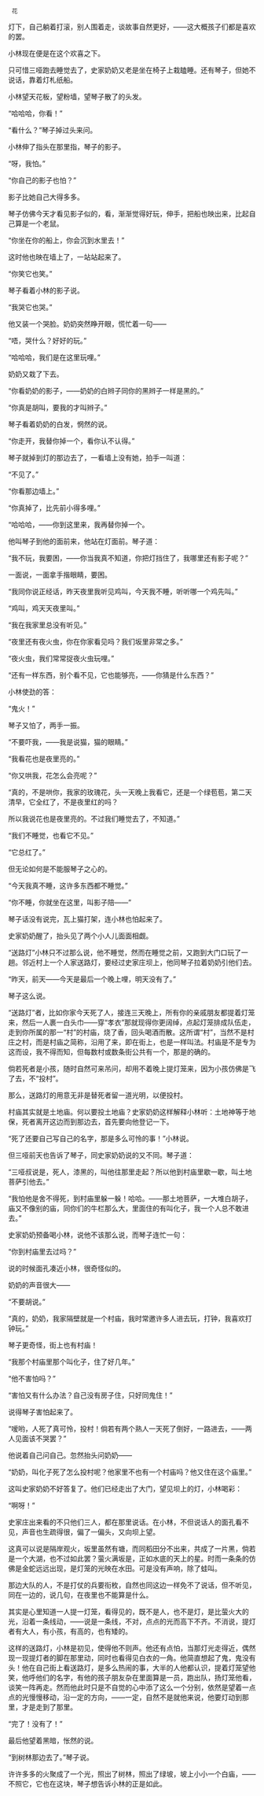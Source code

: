      花 

   灯下，自己躺着打滚，别人围着走，谈故事自然更好，——这大概孩子们都是喜欢的罢。

   小林现在便是在这个欢喜之下。

   只可惜三哑跑去睡觉去了，史家奶奶又老是坐在椅子上栽瞌睡。还有琴子，但她不说话，靠着灯札纸船。

   小林望天花板，望粉墙，望琴子散了的头发。

   “哈哈哈，你看！”

   “看什么？”琴子掉过头来问。

   小林伸了指头在那里指，琴子的影子。

   “呀，我怕。”

   “你自己的影子也怕？”

   影子比她自己大得多多。

   琴子仿佛今天才看见影子似的，看，渐渐觉得好玩，伸手，把船也映出来，比起自己算是一个老鼠。

   “你坐在你的船上，你会沉到水里去！”

   这时他也映在墙上了，一站站起来了。

   “你笑它也笑。”

   琴子看着小林的影子说。

   “我哭它也哭。”

   他又装一个哭脸。奶奶突然睁开眼，慌忙着一句——

   “唔，哭什么？好好的玩。”

   “哈哈哈，我们是在这里玩哩。”

   奶奶又栽了下去。

   “你看奶奶的影子，——奶奶的白辫子同你的黑辫子一样是黑的。”

   “你真是胡叫，要我的才叫辫子。”

   琴子看着奶奶的白发，惘然的说。

   “你走开，我替你掉一个，看你认不认得。”

   琴子就掉到灯的那边去了，一看墙上没有她，拍手一叫道：

   “不见了。”

   “你看那边墙上。”

   “你真掉了，比先前小得多哩。”

   “哈哈哈，——你到这里来，我再替你掉一个。

   他叫琴子到他的面前来，他站在灯面前。琴子道：

   “我不玩，我要困，——你当我真不知道，你把灯挡住了，我哪里还有影子呢？”

   一面说，一面拿手揩眼睛，要困。

   “我同你说正经话，昨天夜里我听见鸡叫，今天我不睡，听听哪一个鸡先叫。”

   “鸡叫，鸡天天夜里叫。”

   “我在我家里总没有听见。”

   “夜里还有夜火虫，你在你家看见吗？我们坂里非常之多。”

   “夜火虫，我们常常捉夜火虫玩哩。”

   “还有一样东西，别个看不见，它也能够亮，——你猜是什么东西？”

   小林使劲的答：

   “鬼火！”

   琴子又怕了，两手一振。

   “不要吓我，——我是说猫，猫的眼睛。”

   “我看花也是夜里亮的。”

   “你又哄我，花怎么会亮呢？”

   “真的，不是哄你，我家的玫瑰花，头一天晚上我看它，还是一个绿苞苞，第二天清早，它全红了，不是夜里红的吗？

   所以我说花也是夜里亮的。不过我们睡觉去了，不知道。”

   “我们不睡觉，也看它不见。”

   “它总红了。”

   但无论如何是不能服琴子之心的。

   “今天我真不睡，这许多东西都不睡觉。”

   “你不睡，你就坐在这里，叫影子陪——”

   琴子话没有说完，瓦上猫打架，连小林也怕起来了。

   史家奶奶醒了，抬头见了两个小人儿面面相觑。

   “送路灯”小林只不过那么说，他不睡觉，然而在睡觉之前，又跑到大门口玩了一趟。邻近村上一个人家送路灯，要经过史家庄坝上，他同琴子拉着奶奶引他们去。

   “昨天，前天——今天是最后一个晚上哩，明天没有了。”

   琴子这么说。

   “送路灯”者，比如你家今天死了人，接连三天晚上，所有你的亲戚朋友都提着灯笼来，然后一人裹一白头巾——穿“孝衣”那就现得你更阔绰，点起灯笼排成队伍走，走到你所属的那一“村”的村庙，烧了香，回头喝酒而散。这所谓“村”，当然不是村庄之村，而是村庙之简称，沿用了来，即在街上，也是一样叫法。村庙是不是专为这而设，我不得而知，但每数村或数条街公共有一个，那是的确的。

   倘若死者是小孩，随时自然可来吊问，却用不着晚上提灯笼来，因为小孩仿佛是飞了去，不“投村”。

   那么，送路灯的用意无非是替死者留一道光明，以便投村。

   村庙其实就是土地庙。何以要投土地庙？史家奶奶这样解释小林听：土地神等于地保，死者离开这边而到那边去，首先要向他登记一下。

   “死了还要自己写自己的名字，那是多么可怜的事！”小林说。

   但三哑前天也告诉了琴子，同史家奶奶说的又不同。琴子道：

   “三哑叔说是，死人，漆黑的，叫他往那里走起？所以他到村庙里歇一歇，叫土地菩萨引他去。”

   “我怕他是舍不得死，到村庙里躲一躲！哈哈。——那土地菩萨，一大堆白胡子，庙又不像别的庙，同你们的牛栏那么大，里面住的有叫化子，我一个人总不敢进去。”

   史家奶奶预备喝小林，说他不该那么说，而琴子连忙一句：

   “你到村庙里去过吗？”

   说的时候面孔凑近小林，很奇怪似的。

   奶奶的声音很大——

   “不要胡说。”

   “真的，奶奶，我家隔壁就是一个村庙，我时常邀许多人进去玩，打钟，我喜欢打钟玩。”

   琴子更奇怪，街上也有村庙！

   “我那个村庙里那个叫化子，住了好几年。”

   “他不害怕吗？”

   “害怕又有什么办法？自己没有房子住，只好同鬼住！”

   说得琴子害怕起来了。

   “嗳哟，人死了真可怜，投村！倘若有两个熟人一天死了倒好，一路进去，——两人见面该不哭罢？”

   他说着自己问自己。忽然抬头问奶奶——

   “奶奶，叫化子死了怎么投村呢？他家里不也有一个村庙吗？他又住在这个庙里。”

   这叫史家奶奶不好答复了。他们已经走出了大门，望见坝上的灯，小林喝彩：

   “啊呀！”

   史家庄出来看的不只他们三人，都在那里说话。在小林，不但说话人的面孔看不见，声音也生疏得很，偏了一偏头，又向坝上望。

   这真可以说是隔岸观火，坂里虽然有塘，而同稻田分不出来，共成了一片黑，倘若是一个大湖，也不过如此罢？萤火满坂是，正如水底的天上的星。时而一条条的仿佛是金蛇远远出现，是灯笼的光映在水田。可是没有声响，除了蛙叫。

   那边大队的人，不是打仗的兵要衔枚，自然也同这边一样免不了说话，但不听见，同在一边的，说几句，在夜里也不能算是什么。

   其实是心里知道一人提一灯笼，看得见的，既不是人，也不是灯，是比萤火大的光，沿着一条线动，——说是一条线，不对，点点的光而高下不齐。不消说，提灯者有大人，有小孩，有高的，也有矮的。

   这样的送路灯，小林是初见，使得他不则声。他还有点怕，当那灯光走得近，偶然现一现提灯者的脚在那里动，同时也看得见白衣的一角。他简直想起了鬼，鬼没有头！他在自己街上看送路灯，是多么热闹的事，大半的人他都认识，提着灯笼望他笑，他呼他们的名字，有他的孩子朋友杂在里面算是一员，跑出队，扬灯笼他看，谈笑一阵再走。然而他此时只是不自觉的心中添了这么一个分别，依然是望着一点点的光慢慢移动，沿一定的方向，——一定，自然不是就他来说，他要灯动到那里，才是走到了那里。

   “完了！没有了！”

   最后他望着黑暗，怅然的说。

   “到树林那边去了。”琴子说。

   许许多多的火聚成了一个光，照出了树林，照出了绿坡，坡上小小一个白庙，——不照它，它也在这块，琴子想告诉小林的正是如此。

